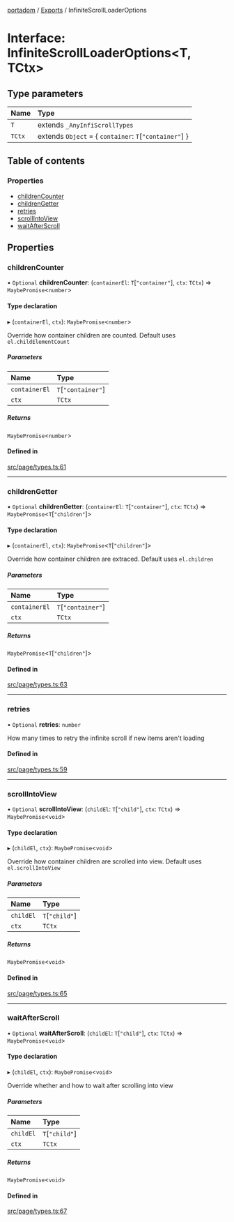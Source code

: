 [portadom](../README.md) / [Exports](../modules.md) / InfiniteScrollLoaderOptions

# Interface: InfiniteScrollLoaderOptions<T, TCtx\>

## Type parameters

| Name | Type |
| :------ | :------ |
| `T` | extends `_AnyInfiScrollTypes` |
| `TCtx` | extends `Object` = { `container`: `T`[``"container"``]  } |

## Table of contents

### Properties

- [childrenCounter](InfiniteScrollLoaderOptions.md#childrencounter)
- [childrenGetter](InfiniteScrollLoaderOptions.md#childrengetter)
- [retries](InfiniteScrollLoaderOptions.md#retries)
- [scrollIntoView](InfiniteScrollLoaderOptions.md#scrollintoview)
- [waitAfterScroll](InfiniteScrollLoaderOptions.md#waitafterscroll)

## Properties

### childrenCounter

• `Optional` **childrenCounter**: (`containerEl`: `T`[``"container"``], `ctx`: `TCtx`) => `MaybePromise`<`number`\>

#### Type declaration

▸ (`containerEl`, `ctx`): `MaybePromise`<`number`\>

Override how container children are counted. Default uses `el.childElementCount`

##### Parameters

| Name | Type |
| :------ | :------ |
| `containerEl` | `T`[``"container"``] |
| `ctx` | `TCtx` |

##### Returns

`MaybePromise`<`number`\>

#### Defined in

[src/page/types.ts:61](https://github.com/JuroOravec/portadom/blob/b47a342/src/page/types.ts#L61)

___

### childrenGetter

• `Optional` **childrenGetter**: (`containerEl`: `T`[``"container"``], `ctx`: `TCtx`) => `MaybePromise`<`T`[``"children"``]\>

#### Type declaration

▸ (`containerEl`, `ctx`): `MaybePromise`<`T`[``"children"``]\>

Override how container children are extraced. Default uses `el.children`

##### Parameters

| Name | Type |
| :------ | :------ |
| `containerEl` | `T`[``"container"``] |
| `ctx` | `TCtx` |

##### Returns

`MaybePromise`<`T`[``"children"``]\>

#### Defined in

[src/page/types.ts:63](https://github.com/JuroOravec/portadom/blob/b47a342/src/page/types.ts#L63)

___

### retries

• `Optional` **retries**: `number`

How many times to retry the infinite scroll if new items aren't loading

#### Defined in

[src/page/types.ts:59](https://github.com/JuroOravec/portadom/blob/b47a342/src/page/types.ts#L59)

___

### scrollIntoView

• `Optional` **scrollIntoView**: (`childEl`: `T`[``"child"``], `ctx`: `TCtx`) => `MaybePromise`<`void`\>

#### Type declaration

▸ (`childEl`, `ctx`): `MaybePromise`<`void`\>

Override how container children are scrolled into view. Default uses `el.scrollIntoView`

##### Parameters

| Name | Type |
| :------ | :------ |
| `childEl` | `T`[``"child"``] |
| `ctx` | `TCtx` |

##### Returns

`MaybePromise`<`void`\>

#### Defined in

[src/page/types.ts:65](https://github.com/JuroOravec/portadom/blob/b47a342/src/page/types.ts#L65)

___

### waitAfterScroll

• `Optional` **waitAfterScroll**: (`childEl`: `T`[``"child"``], `ctx`: `TCtx`) => `MaybePromise`<`void`\>

#### Type declaration

▸ (`childEl`, `ctx`): `MaybePromise`<`void`\>

Override whether and how to wait after scrolling into view

##### Parameters

| Name | Type |
| :------ | :------ |
| `childEl` | `T`[``"child"``] |
| `ctx` | `TCtx` |

##### Returns

`MaybePromise`<`void`\>

#### Defined in

[src/page/types.ts:67](https://github.com/JuroOravec/portadom/blob/b47a342/src/page/types.ts#L67)
